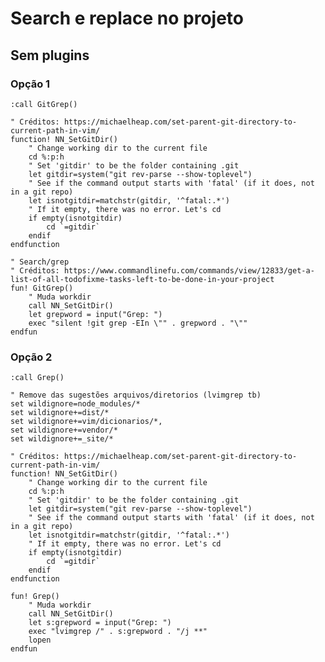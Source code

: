 # Search e replace no projeto
## Sem plugins
### Opção 1
``:call GitGrep()``
```vim
" Créditos: https://michaelheap.com/set-parent-git-directory-to-current-path-in-vim/
function! NN_SetGitDir()
    " Change working dir to the current file
    cd %:p:h
    " Set 'gitdir' to be the folder containing .git
    let gitdir=system("git rev-parse --show-toplevel")
    " See if the command output starts with 'fatal' (if it does, not in a git repo)
    let isnotgitdir=matchstr(gitdir, '^fatal:.*')
    " If it empty, there was no error. Let's cd
    if empty(isnotgitdir)
        cd `=gitdir`
    endif
endfunction

" Search/grep
" Créditos: https://www.commandlinefu.com/commands/view/12833/get-a-list-of-all-todofixme-tasks-left-to-be-done-in-your-project
fun! GitGrep()
    " Muda workdir
    call NN_SetGitDir()
    let grepword = input("Grep: ")
    exec "silent !git grep -EIn \"" . grepword . "\""
endfun
```

### Opção 2
``:call Grep()``
```vim
" Remove das sugestões arquivos/diretorios (lvimgrep tb)
set wildignore=node_modules/*
set wildignore+=dist/*
set wildignore+=vim/dicionarios/*,
set wildignore+=vendor/*
set wildignore+=_site/*

" Créditos: https://michaelheap.com/set-parent-git-directory-to-current-path-in-vim/
function! NN_SetGitDir()
    " Change working dir to the current file
    cd %:p:h
    " Set 'gitdir' to be the folder containing .git
    let gitdir=system("git rev-parse --show-toplevel")
    " See if the command output starts with 'fatal' (if it does, not in a git repo)
    let isnotgitdir=matchstr(gitdir, '^fatal:.*')
    " If it empty, there was no error. Let's cd
    if empty(isnotgitdir)
        cd `=gitdir`
    endif
endfunction

fun! Grep()
    " Muda workdir
    call NN_SetGitDir()
    let s:grepword = input("Grep: ")        
    exec "lvimgrep /" . s:grepword . "/j **"
    lopen
endfun
```

<!-- https://stackoverflow.com/questions/20933836/what-is-the-difference-between-location-list-and-quickfix-list-in-vim

The location list is local to the current window so you can have as many location lists as windows: 30 windows? No problem, here are your 30 concurrent location lists.

The quickfix list is global so you can't have more than one available at a time. There are commands that allow you to replace the current quickfix list with a previous one but you can't have two concurrent quickfix lists.

Don't confuse the location/quickfix "lists" (the data structures) with the location/quickfix "windows" (the windows displaying the content of those data structures). The "windows" have similar behaviors but the "lists" don't. The difference is important because those windows are thankfully not the only ways to interact with those lists: there are many commands that allow us to move through those lists without opening the associated windows and knowing the difference between those lists is key to using those commands efficiently.

Hands-on illustrated example:

$ vim -O foo.txt bar.txt

    Do :lvim foo % in foo.txt to create a location list for the window containing foo.txt.

    Do :lne a few times to jump to a few foo in foo.txt.

    Focus on bar.txt and do :lne. What happens?

    Now, do :lvim bar % in bar.txt to create a location list for the window containing bar.txt.

    Do :lne a few times. What matches do you jump to? In which buffer? In which window?

    Switch to the other window and do :lne a few times. What happens?

    Switch again to bar.txt. What does :lne do?

    Now, do :vim bar % in bar.txt to create a quickfix list.

    Do :cn a few times to jump to a few bar in bar.txt.

    Now, focus on foo.txt, what does :cn do?

The location you jump to with :lne depends on the window you are in but the error you jump to with :cn is always the same (until you replace the current quickfix list with another one).

Both lists have relatively clear roles IMO: the quickfix list (and thus the quickfix window) is usually and quite logically devoted to errors and the location list seems (to me) fit for search.

    
    More generally: The quickfix list is best when your search or compile involves multiple files, the location list best when only a single file is involved. – Trebor Rude Aug 29 '14 at 17:40

    In particular, if you launch vim with -q errors.txt, after putting compile errors in errors.txt (i.e. gcc -Wall *.c >errors.txt 2>&1), vim will populate the quickfix list from the list of compile errors, which is very handy. – Kevin Dec 11 '14 at 14:47

-->

